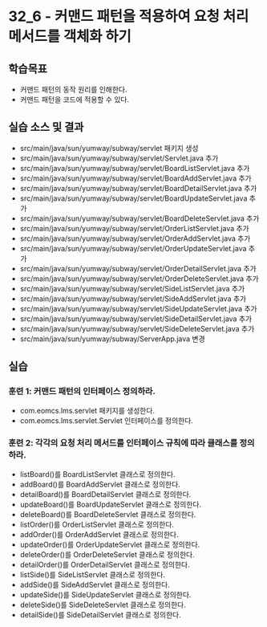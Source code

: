 # 32_6 - 커맨드 패턴을 적용하여 요청 처리 메서드를 객체화 하기 

## 학습목표

- 커맨드 패턴의 동작 원리를 인해한다.
- 커맨드 패턴을 코드에 적용할 수 있다. 

## 실습 소스 및 결과

- src/main/java/sun/yumway/subway/servlet 패키지 생성
- src/main/java/sun/yumway/subway/servlet/Servlet.java 추가
- src/main/java/sun/yumway/subway/servlet/BoardListServlet.java 추가
- src/main/java/sun/yumway/subway/servlet/BoardAddServlet.java 추가
- src/main/java/sun/yumway/subway/servlet/BoardDetailServlet.java 추가
- src/main/java/sun/yumway/subway/servlet/BoardUpdateServlet.java 추가
- src/main/java/sun/yumway/subway/servlet/BoardDeleteServlet.java 추가
- src/main/java/sun/yumway/subway/servlet/OrderListServlet.java 추가
- src/main/java/sun/yumway/subway/servlet/OrderAddServlet.java 추가
- src/main/java/sun/yumway/subway/servlet/OrderUpdateServlet.java 추가
- src/main/java/sun/yumway/subway/servlet/OrderDetailServlet.java 추가
- src/main/java/sun/yumway/subway/servlet/OrderDeleteServlet.java 추가
- src/main/java/sun/yumway/subway/servlet/SideListServlet.java 추가
- src/main/java/sun/yumway/subway/servlet/SideAddServlet.java 추가
- src/main/java/sun/yumway/subway/servlet/SideUpdateServlet.java 추가
- src/main/java/sun/yumway/subway/servlet/SideDetailServlet.java 추가
- src/main/java/sun/yumway/subway/servlet/SideDeleteServlet.java 추가
- src/main/java/sun/yumway/subway/ServerApp.java 변경

## 실습  

### 훈련 1: 커맨드 패턴의 인터페이스 정의하라.

- com.eomcs.lms.servlet 패키지를 생성한다.
- com.eomcs.lms.servlet.Servlet 인터페이스를 정의한다.

### 훈련 2: 각각의 요청 처리 메서드를 인터페이스 규칙에 따라 클래스를 정의하라.
 
- listBoard()를 BoardListServlet 클래스로 정의한다.
- addBoard()를 BoardAddServlet 클래스로 정의한다.
- detailBoard()를 BoardDetailServlet 클래스로 정의한다.
- updateBoard()를 BoardUpdateServlet 클래스로 정의한다.
- deleteBoard()를 BoardDeleteServlet 클래스로 정의한다.
- listOrder()를 OrderListServlet 클래스로 정의한다.
- addOrder()를 OrderAddServlet 클래스로 정의한다.
- updateOrder()를 OrderUpdateServlet 클래스로 정의한다.
- deleteOrder()를 OrderDeleteServlet 클래스로 정의한다.
- detailOrder()를 OrderDetailServlet 클래스로 정의한다.
- listSide()를 SideListServlet 클래스로 정의한다.
- addSide()를 SideAddServlet 클래스로 정의한다.
- updateSide()를 SideUpdateServlet 클래스로 정의한다.
- deleteSide()를 SideDeleteServlet 클래스로 정의한다.
- detailSide()를 SideDetailServlet 클래스로 정의한다.
